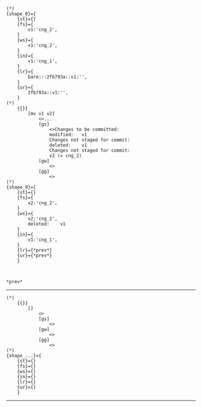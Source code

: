     (*)            
    {shape_8}={
        {st}={}
        {fs}={
            v1:'cng_2',
        }
        {ws}={
            v1:'cng_2',
        }
        {in}={
            v1:'cng_1',
        }
        {lr}={
            bare:::2fb793a::v1:'',
        }
        {ur}={
            2fb793a::v1:'',
        }
    (*)
        {{}}
            [mv v1 v2]
                <>...
                [gs]
                    <>Changes to be committed:
                    modified:   v1
                    Changes not staged for commit:
                    deleted:    v1
                    Changes not staged for commit:
                    v2 (= cng_2)
                [gw]
                    <>
                [gg]
                    <>
    (*)            
    {shape_9}={
        {st}={}
        {fs}={
            v2:'cng_2',
        }
        {ws}={
            v2:'cng_2',
            deleted:    v1
        }
        {in}={
            v1:'cng_1',
        }
        {lr}={*prev*}
        {ur}={*prev*}
        }

    

    *prev*

-------------------------------
    (*)
        {{}}
            []
                <>
                [gs]
                    <>
                [gw]
                    <>
                [gg]
                    <>
    (*)            
    {shape_...}={
        {st}={}
        {fs}={}
        {ws}={}
        {in}={}
        {lr}={}
        {ur}={}
        }
-------------------------------